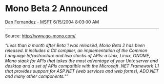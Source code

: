 <div id="page">

# Mono Beta 2 Announced

[Dan Fernandez -
MSFT](https://social.msdn.microsoft.com/profile/Dan%20Fernandez%20-%20MSFT)
6/15/2004 8:03:00 AM

-----

<div id="content">

Source: <http://www.go-mono.com/>

*“Less than a month after Beta 1 was released, Mono Beta 2 has been
released. It includes a C\# compiler, an implementation of the Common
Language Infrastructure and two stacks of APIs: a Unix, Linux, GNOME,
Mono stack for APIs that takes the most advantage of your Unix server
and desktop and a set of APIs compatible with the Microsoft .NET
Framework 1.1 that provides support for ASP.NET (web services and web
forms), ADO.NET and many other components."”*

</div>

</div>
